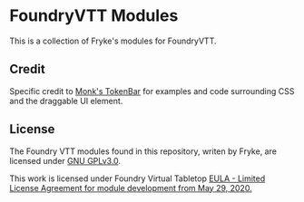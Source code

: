 # FoundryVTT Modules
This is a collection of Fryke's modules for FoundryVTT.

## Credit

Specific credit to [Monk's TokenBar](https://github.com/ironmonk88/monks-tokenbar) for examples and code surrounding CSS and the draggable UI element.

## License
The Foundry VTT modules found in this repository, writen by Fryke, are licensed under [GNU GPLv3.0](https://www.gnu.org/licenses/gpl-3.0.en.html).

This work is licensed under Foundry Virtual Tabletop <a href="https://foundryvtt.com/article/license/">EULA - Limited License Agreement for module development from May 29, 2020.</a>
